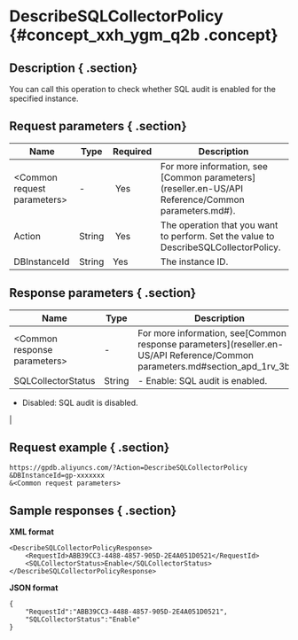 # DescribeSQLCollectorPolicy {#concept_xxh_ygm_q2b .concept}

## Description { .section}

You can call this operation to check whether SQL audit is enabled for the specified instance.

## Request parameters { .section}

|Name|Type|Required| Description|
|----|----|--------|------------|
|<Common request parameters\>|-| Yes|For more information, see [Common parameters](reseller.en-US/API Reference/Common parameters.md#).|
|Action|String| Yes|The operation that you want to perform. Set the value to DescribeSQLCollectorPolicy.|
|DBInstanceId|String|Yes|The instance ID.|

## Response parameters { .section}

|Name|Type|Description|
|----|----|-----------|
|<Common response parameters\>|-|For more information, see[Common response parameters](reseller.en-US/API Reference/Common parameters.md#section_apd_1rv_3bb).|
|SQLCollectorStatus|String| -   Enable: SQL audit is enabled.
-   Disabled: SQL audit is disabled.

 |

## Request example { .section}

```
https://gpdb.aliyuncs.com/?Action=DescribeSQLCollectorPolicy
&DBInstanceId=gp-xxxxxxx
&<Common request parameters>
```

## Sample responses { .section}

**XML format**

```
<DescribeSQLCollectorPolicyResponse>
	<RequestId>ABB39CC3-4488-4857-905D-2E4A051D0521</RequestId>
	<SQLCollectorStatus>Enable</SQLCollectorStatus>
</DescribeSQLCollectorPolicyResponse>
```

**JSON format**

```
{
    "RequestId":"ABB39CC3-4488-4857-905D-2E4A051D0521",
    "SQLCollectorStatus":"Enable"
}
```

